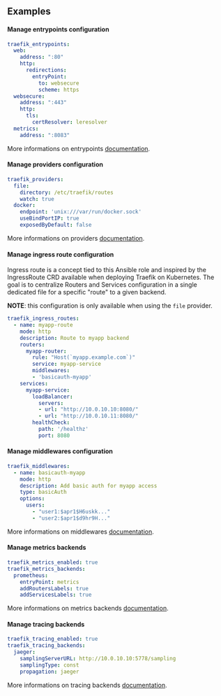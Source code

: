 Examples
--------

#### Manage entrypoints configuration

```YAML
traefik_entrypoints:
  web:
    address: ":80"
    http:
      redirections:
        entryPoint:
          to: websecure
          scheme: https
  websecure:
    address: ":443"
    http:
      tls:
        certResolver: leresolver
  metrics:
    address: ":8083"
```

More informations on entrypoints [documentation](https://doc.traefik.io/traefik/routing/entrypoints/).

#### Manage providers configuration

```YAML
traefik_providers:
  file:
    directory: /etc/traefik/routes
    watch: true
  docker:
    endpoint: 'unix:///var/run/docker.sock'
    useBindPortIP: true
    exposedByDefault: false
```

More informations on providers [documentation](https://doc.traefik.io/traefik/providers/overview/).

#### Manage ingress route configuration

Ingress route is a concept tied to this Ansible role and inspired by the IngressRoute CRD available when deploying Traefik on Kubernetes. The goal is to centralize Routers and Services configuration in a single dedicated file for a specific "route" to a given backend.

**NOTE**: this configuration is only available when using the `file` provider.

```YAML
traefik_ingress_routes:
  - name: myapp-route
    mode: http
    description: Route to myapp backend
    routers:
      myapp-router:
        rule: "Host(`myapp.example.com`)"
        service: myapp-service
        middlewares:
        - 'basicauth-myapp'
    services:
      myapp-service:
        loadBalancer:
          servers:
          - url: "http://10.0.10.10:8080/"
          - url: "http://10.0.10.11:8080/"
        healthCheck:
          path: '/healthz'
          port: 8080
```

#### Manage middlewares configuration

```YAML
traefik_middlewares:
  - name: basicauth-myapp
    mode: http
    description: Add basic auth for myapp access
    type: basicAuth
    options:
      users:
        - "user1:$apr1$H6uskk..."
        - "user2:$apr1$d9hr9H..."
```

More informations on middlewares [documentation](https://doc.traefik.io/traefik/middlewares/overview/).

#### Manage metrics backends

```YAML
traefik_metrics_enabled: true
traefik_metrics_backends:
  prometheus:
    entryPoint: metrics
    addRoutersLabels: true
    addServicesLabels: true
```
More informations on metrics backends [documentation](https://doc.traefik.io/traefik/observability/metrics/overview/).

#### Manage tracing backends

```YAML
traefik_tracing_enabled: true
traefik_tracing_backends:
  jaeger:
    samplingServerURL: http://10.0.10.10:5778/sampling
    samplingType: const
    propagation: jaeger
```

More informations on tracing backends [documentation](https://doc.traefik.io/traefik/observability/tracing/overview/).
